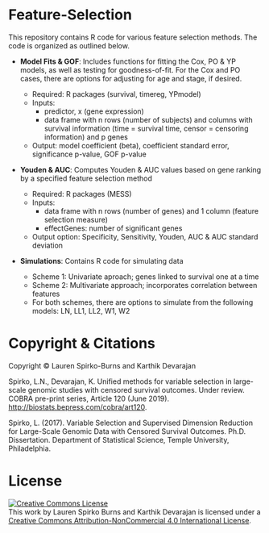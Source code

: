 # Feature-Selection
This repository contains R code for various feature selection methods. The code is organized as outlined below.

* **Model Fits & GOF**: Includes functions for fitting the Cox, PO & YP models, as well as testing for goodness-of-fit.  For the Cox and PO cases, there are options for adjusting for age and stage, if desired. 
  * Required: R packages (survival, timereg, YPmodel)
  * Inputs: 
    * predictor, x (gene expression)
    * data frame with n rows (number of subjects) and columns with survival information (time = survival time, censor = censoring information) and p genes   
  * Output: model coefficient (beta), coefficient standard error, significance p-value, GOF p-value
  
* **Youden & AUC**: Computes Youden & AUC values based on gene ranking by a specified feature selection method
  * Required: R packages (MESS)
  * Inputs: 
    * data frame with n rows (number of genes) and 1 column (feature selection measure)
    * effectGenes: number of significant genes
  * Output option: Specificity, Sensitivity, Youden, AUC & AUC standard deviation

* **Simulations**: Contains R code for simulating data
  * Scheme 1: Univariate aproach; genes linked to survival one at a time
  * Scheme 2: Multivariate approach; incorporates correlation between features
  * For both schemes, there are options to simulate from the following models: LN, LL1, LL2, W1, W2

# Copyright & Citations
Copyright © Lauren Spirko-Burns and Karthik Devarajan 

Spirko, L.N., Devarajan, K. Unified methods for variable selection in large-scale genomic studies with censored survival outcomes. Under review. COBRA pre-print series, Article 120 (June 2019). http://biostats.bepress.com/cobra/art120. 

Spirko, L. (2017). Variable Selection and Supervised Dimension Reduction for Large-Scale Genomic Data with Censored Survival Outcomes. Ph.D. Dissertation. Department of Statistical Science, Temple University, Philadelphia.

# License
<a rel="license" href="http://creativecommons.org/licenses/by-nc/4.0/"><img alt="Creative Commons License" style="border-width:0" src="https://i.creativecommons.org/l/by-nc/4.0/88x31.png" /></a><br />This work by <span xmlns:cc="http://creativecommons.org/ns#" property="cc:attributionName">Lauren Spirko Burns and Karthik Devarajan</span> is licensed under a <a rel="license" href="http://creativecommons.org/licenses/by-nc/4.0/">Creative Commons Attribution-NonCommercial 4.0 International License</a>.

# 
